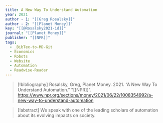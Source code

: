 ```yaml
---
title: A New Way To Understand Automation
year: 2021
author - 1: "[[Greg Rosalsky]]"
author - 2: "[[Planet Money]]"
key: "[[@Rosalsky2021-id]]"
journal: "[[Planet Money]]"
publisher: "[[NPR]]"
tags:
  - _BibTex-to-MD-Git
  - Economics
  - Robots
  - Website
  - Automation
  - Readwise-Reader
---
```


> [!bibliography]
> Rosalsky, Greg, Planet Money. 2021. “A New Way To Understand Automation.” "[[NPR]]". https://www.npr.org/sections/money/2021/06/22/1008354992/a-new-way-to-understand-automation

> [!abstract]
> We speak with one of the leading scholars of automation about its evolving impacts on society.
